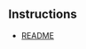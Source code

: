 ## Instructions

- [README](https://git.homeoffice.anfcorp.com/integration-modernization/di.service.keyvault.spring/-/blob/master/README.md)
